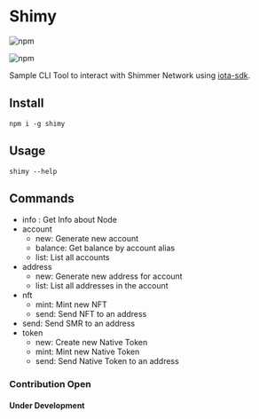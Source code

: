 # Shimy

![npm](https://img.shields.io/npm/v/shimy)

![npm](https://img.shields.io/npm/dm/shimy)

Sample CLI Tool to interact with Shimmer Network using [iota-sdk](https://www.npmjs.com/package/@iota/sdk#getting-started).

## Install

`npm i -g shimy`

## Usage

`shimy --help`

## Commands

- info : Get Info about Node
- account
  - new: Generate new account
  - balance: Get balance by account alias
  - list: List all accounts
- address
  - new: Generate new address for account
  - list: List all addresses in the account
- nft
  - mint: Mint new NFT
  - send: Send NFT to an address
- send: Send SMR to an address
- token
  - new: Create new Native Token
  - mint: Mint new Native Token
  - send: Send Native Token to an address

### Contribution Open

#### Under Development
